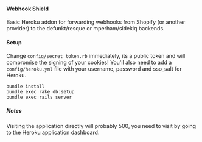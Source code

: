 #### Webhook Shield

Basic Heroku addon for forwarding webhooks from Shopify (or another provider) to the defunkt/resque or mperham/sidekiq backends.

#### Setup

Change `config/secret_token.rb` immediately, its a public token and will compromise the signing of your cookies! You'll also need to add a `config/heroku.yml` file with your username, password and sso_salt for Heroku.

```
bundle install
bundle exec rake db:setup
bundle exec rails server
```

##### Notes

Visiting the application directly will probably 500, you need to visit by going to the Heroku application dashboard.

